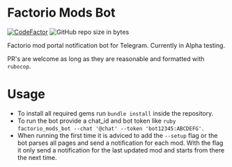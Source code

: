 # Factorio Mods Bot

[![CodeFactor](https://www.codefactor.io/repository/github/SuperSandro2000/factorio-mods-bot/badge)](https://www.codefactor.io/repository/github/SuperSandro2000/factorio-mods-bot)
![GitHub repo size in bytes](https://img.shields.io/github/repo-size/SuperSandro2000/factorio-mods-bot.svg?logo=github&label=Repo%20size&maxAge=3600)

Factorio mod portal notification bot for Telegram.
Currently in Alpha testing.

PR's are welcome as long as they are reasonable and formatted with ``rubocop``.

# Usage

* To install all required gems run `bundle install` inside the repository.
* To run the bot provide a chat_id and bot token like `ruby factorio_mods_bot --chat '@chat' --token 'bot12345:ABCDEFG'`.
* When running the first time it is adviced to add the `--setup` flag or the bot parses all pages and send a notification for each mod. With the flag it only send a notification for the last updated mod and starts from there the next time.
